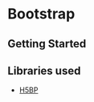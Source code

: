 # Bootstrap

## Getting Started

## Libraries used

* [H5BP](https://github.com/h5bp/html5-boilerplate)
